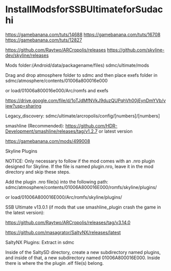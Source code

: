 # InstallModsforSSBUltimateforSudachi

https://gamebanana.com/tuts/14688
https://gamebanana.com/tuts/16708
https://gamebanana.com/tuts/12827

https://github.com/Raytwo/ARCropolis/releases
https://github.com/skyline-dev/skyline/releases

Mods folder:(Android/data/packagename/files) sdmc/ultimate/mods

Drag and drop atmosphere folder to sdmc and then place exefs folder in sdmc/atmosphere/contents/01006a800016e000

or load/01006a800016e000/Arc/romfs and exefs

https://drive.google.com/file/d/1oTJdMfNVkJ9duzQUPqhVh00jEynDmYVb/view?usp=sharing

Legacy_discovery:
sdmc/ultimate/arcropolis/config/[numbers]/[numbers]

smashline (Recommended): https://github.com/HDR-Development/smashline/releases/tag/v1.2.7 
or latest version

https://gamebanana.com/mods/499008

Skyline Plugins

NOTICE: Only necessary to follow if the mod comes with an .nro plugin designed for Skyline. If the file is named plugin.nro, leave it in the mod directory and skip these steps.

Add the plugin .nro file(s) into the following path:
sdmc/atmosphere/contents/01006A800016E000/romfs/skyline/plugins/

or load/01006A800016E000/Arc/romfs/skyline/plugins/

SSB Ultimate v13.0.1 (if mods that use smashline_plugin crash the game in the latest version):

https://github.com/Raytwo/ARCropolis/releases/tag/v3.14.0

https://github.com/masagrator/SaltyNX/releases/latest

SaltyNX Plugins:
Extract in sdmc

Inside of the SaltySD directory, create a new subdirectory named plugins, and inside of that, a new subdirectory named 01006A800016E000. Inside there is where the the plugin .elf file(s) belong.
